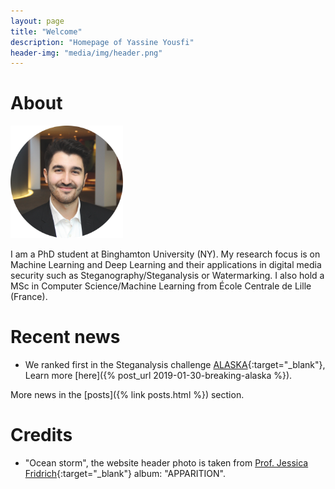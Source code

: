 ```yaml
---
layout: page
title: "Welcome"
description: "Homepage of Yassine Yousfi"
header-img: "media/img/header.png"
---
```


About
====================

<img src="media/img/me.png" alt="drawing" width="180px"/>

I am a PhD student at Binghamton University (NY). My research focus is on Machine Learning and Deep Learning and their applications in digital media security such as Steganography/Steganalysis or Watermarking. I also hold a MSc in Computer Science/Machine Learning from École Centrale de Lille (France).



Recent news
====================

- We ranked first in the Steganalysis challenge [ALASKA](https://alaska.utt.fr/){:target="_blank"}, Learn more [here]({% post_url 2019-01-30-breaking-alaska %}).

More news in the [posts]({% link posts.html %}) section.

Credits
====================
- "Ocean storm", the website header photo is taken from [Prof. Jessica Fridrich](http://jessicafridrich.com){:target="_blank"} album: "APPARITION". 